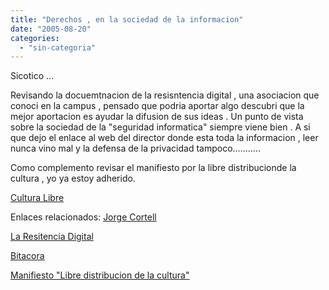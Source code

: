 ```yaml
---
title: "Derechos , en la sociedad de la informacion"
date: "2005-08-20"
categories: 
  - "sin-categoria"
---
```


Sicotico ...

Revisando la docuemtnacion de la resisntencia digital , una asociacion que conoci en la campus , pensado que podria aportar algo descubri que la mejor aportacion es ayudar la difusion de sus ideas . Un punto de vista sobre la sociedad de la "seguridad informatica" siempre viene bien . A si que dejo el enlace al web del director donde esta toda la informacion , leer nunca vino mal y la defensa de la privacidad tampoco...........

Como complemento revisar el manifiesto por la libre distribucionde la cultura , yo ya estoy adherido.

[Cultura Libre](https://culturalibre.org)

Enlaces relacionados: [Jorge Cortell](https://jorge.cortell.net/)

[La Resitencia Digital](https://www.laresistenciadigital.net/)

[Bitacora](https://homepage.mac.com/jorgecortell/blogwavestudio/)

[Manifiesto "Libre distribucion de la cultura"](https://culturalibre.org)
